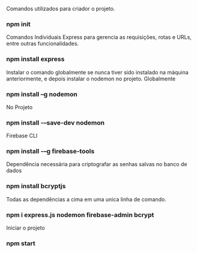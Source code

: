 Comandos utilizados para criador o projeto.
### npm init


Comandos Individuais
Express para gerencia as requisições, rotas e URLs, entre outras funcionalidades.
### npm install express

Instalar o comando globalmente se nunca tiver sido instalado na máquina anteriormente, e depois instalar o nodemon no projeto.
Globalmente 
### npm install –g nodemon

No Projeto 
### npm install -–save-dev nodemon

Firebase CLI 
### npm install -–g firebase-tools

Dependência necessária para criptografar as senhas salvas no banco de dados
### npm install bcryptjs

Todas as dependências a cima em uma unica linha de comando.
### npm i express.js nodemon firebase-admin bcrypt

Iniciar o projeto
### npm start
